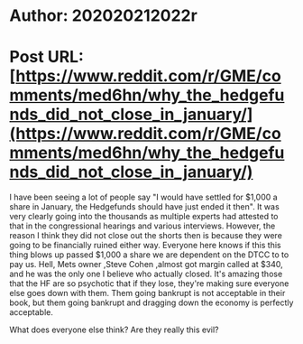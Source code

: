 # Author: 202020212022r
# Post URL: [https://www.reddit.com/r/GME/comments/med6hn/why_the_hedgefunds_did_not_close_in_january/](https://www.reddit.com/r/GME/comments/med6hn/why_the_hedgefunds_did_not_close_in_january/)


I have been seeing a lot of people say "I would have settled for $1,000 a share in January, the Hedgefunds should have just ended it then". It was very clearly going into the thousands as multiple experts had attested to that in the congressional hearings and various interviews. However, the reason I think they did not close out the shorts then is because they were going to be financially ruined either way. Everyone here knows if this this thing blows up passed $1,000 a share we are dependent on the DTCC to to pay us. Hell, Mets owner ,Steve Cohen ,almost got margin called at $340, and he was the only one I believe who actually closed. It's amazing those that the HF are so psychotic that if they lose, they're making sure everyone else goes down with them. Them going bankrupt is not acceptable in their book, but them going bankrupt and dragging down the economy is perfectly acceptable. 


What does everyone else think? Are they really this evil?
